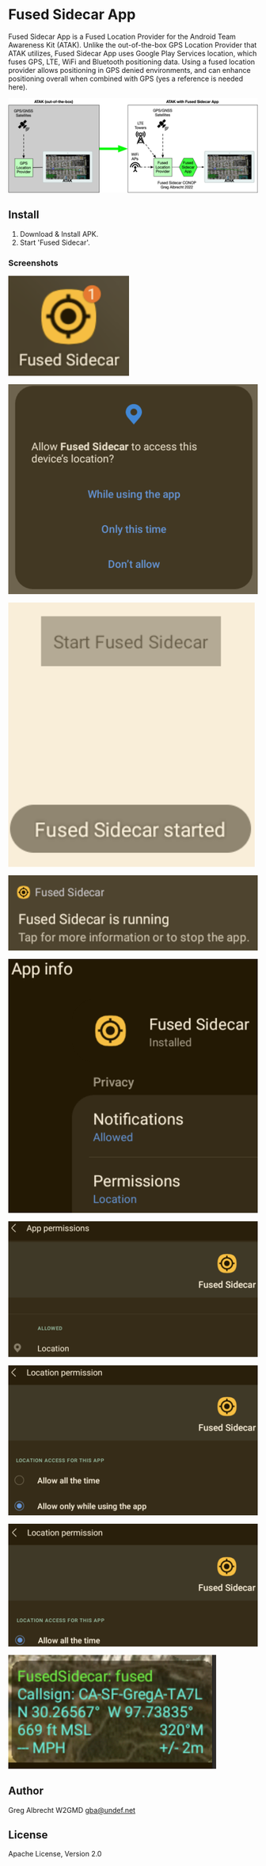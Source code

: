 # Fused Sidecar App

Fused Sidecar App is a Fused Location Provider for the Android Team Awareness Kit (ATAK). Unlike the out-of-the-box GPS Location Provider that ATAK utilizes, Fused Sidecar App uses Google Play Services location, which fuses GPS, LTE, WiFi and Bluetooth positioning data. Using a fused location provider allows positioning in GPS denied environments, and can enhance positioning overall when combined with GPS (yes a reference is needed here).

![Fused Sidecar CONOP](docs/fusedsidecar_conop.png)

## Install

1. Download & Install APK.
2. Start 'Fused Sidecar'.

### Screenshots

![Fused Sidecar App icon](docs/icon.png)

![Location Prompt](docs/location_prompt.png)

![Start Fused Sidecar](docs/start.png)

![Fused Sidecar notification](docs/notification.png)

![Fused Sidecar App info](docs/app_info.png)

![Fused Sidecar App permissions](docs/app_permissions.png)

![Fused Sidecar App permissions background off](docs/app_permissions_off.png)

![Fused Sidecar App permissions background on](docs/app_permissions_on.png)

![Fused Sidecar App ATAK](docs/ATAK.png)


## Author
Greg Albrecht W2GMD <gba@undef.net>

## License
Apache License, Version 2.0